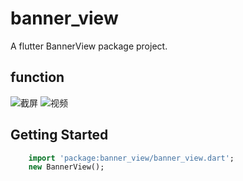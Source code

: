 # banner_view

A flutter BannerView package project.

## function
![截屏](https://raw.githubusercontent.com/yangxiaoweihn/BannerView/master/screenshot/thumb.png)
![视频](https://raw.githubusercontent.com/yangxiaoweihn/BannerView/master/screenshot/gif.gif)

## Getting Started
```dart
    import 'package:banner_view/banner_view.dart';
    new BannerView();
```

